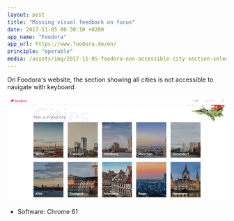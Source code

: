```yaml
---
layout: post
title: "Missing visual feedback on focus"
date: 2017-11-05 00:30:10 +0200
app_name: "Foodora"
app_url: https://www.foodora.de/en/
principle: "operable"
media: /assets/img/2017-11-05-foodora-non-accessible-city-section-selector.png
---
```


On Foodora's website, the section showing all cities is not accessible to navigate with keyboard.

![Foodora's "Find us in your city" selector](/assets/img/2017-11-05-foodora-non-accessible-city-section-selector.png)

* Software: Chrome 61
